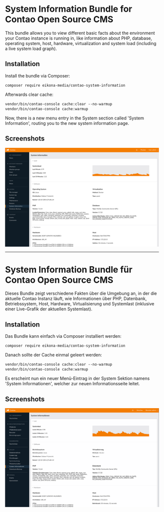 # System Information Bundle for Contao Open Source CMS

This bundle allows you to view different basic facts about the environment your Contao instance is running in,
like information about PHP, database, operating system, host, hardware, virtualization and system load (including a live system load graph).


## Installation

Install the bundle via Composer:

```
composer require eikona-media/contao-system-information
```

Afterwards clear cache:

```
vendor/bin/contao-console cache:clear --no-warmup
vendor/bin/contao-console cache:warmup
```

Now, there is a new menu entry in the System section called 'System Information', routing you to the new system information page. 


## Screenshots

![System Information](system-information-en.png)


----
 

# System Information Bundle für Contao Open Source CMS

Dieses Bundle zeigt verschiedene Fakten über die Umgebung an, in der die aktuelle Contao Instanz läuft,
wie Informationen über PHP, Datenbank, Betriebssystem, Host, Hardware, Virtualisierung und Systemlast (inklusive einer Live-Grafik der aktuellen Systemlast).


## Installation

Das Bundle kann einfach via Composer installiert werden:

```
composer require eikona-media/contao-system-information
```

Danach sollte der Cache einmal geleert werden:

```
vendor/bin/contao-console cache:clear --no-warmup
vendor/bin/contao-console cache:warmup
```

Es erscheint nun ein neuer Menü-Eintrag in der System Sektion namens 'System Informationen', welcher zur neuen Informationsseite leitet.


## Screenshots

![System Information](system-information-de.png)
